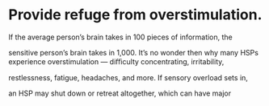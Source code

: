 # Provide refuge from overstimulation.

If the average person’s brain takes in 100 pieces of information, the

sensitive person’s brain takes in 1,000. It’s no wonder then why many HSPs experience overstimulation — diﬃculty concentrating, irritability,

restlessness, fatigue, headaches, and more. If sensory overload sets in,

an HSP may shut down or retreat altogether, which can have major
